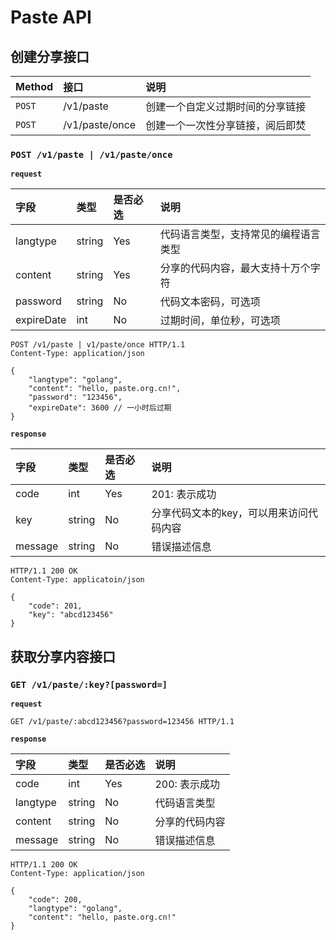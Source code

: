 # Paste API

## 创建分享接口

|Method|接口|说明|
| :--- | :--- | :--- |
| `POST` |/v1/paste|创建一个自定义过期时间的分享链接|
| `POST` |/v1/paste/once|创建一个一次性分享链接，阅后即焚|

### `POST /v1/paste | /v1/paste/once`

**`request`**

|字段|类型|是否必选|说明|
| :--- | :--- | :--- | :--- |
|langtype|string|Yes|代码语言类型，支持常见的编程语言类型|
|content|string|Yes|分享的代码内容，最大支持十万个字符|
|password|string|No|代码文本密码，可选项|
|expireDate|int|No|过期时间，单位秒，可选项|

``` http
POST /v1/paste | v1/paste/once HTTP/1.1
Content-Type: application/json

{
    "langtype": "golang",
    "content": "hello, paste.org.cn!",
    "password": "123456",
    "expireDate": 3600 // 一小时后过期
}
```

**`response`**

|字段|类型|是否必选|说明|
| :--- | :--- | :--- | :--- |
|code|int|Yes|201: 表示成功|
|key|string|No|分享代码文本的key，可以用来访问代码内容|
|message|string|No|错误描述信息|

``` http
HTTP/1.1 200 OK
Content-Type: applicatoin/json

{
    "code": 201,
    "key": "abcd123456"
}
```

## 获取分享内容接口

### `GET /v1/paste/:key?[password=]`

**`request`**

``` http
GET /v1/paste/:abcd123456?password=123456 HTTP/1.1
```

**`response`**

|字段|类型|是否必选|说明|
| :--- | :--- | :--- | :--- |
|code|int|Yes|200: 表示成功|
|langtype|string|No|代码语言类型|
|content|string|No|分享的代码内容|
|message|string|No|错误描述信息|

``` http
HTTP/1.1 200 OK
Content-Type: application/json

{
    "code": 200,
    "langtype": "golang",
    "content": "hello, paste.org.cn!"
}
```
